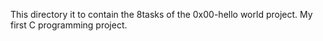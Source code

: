 This directory it to contain the 8tasks of the 0x00-hello world project. My first C programming project.
